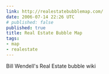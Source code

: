 ```yaml
---
link: http://realestatebubblemap.com/
date: 2006-07-14 22:26 UTC
# published: false
published: true
title: Real Estate Bubble Map
tags:
- map
- realestate
---
```


Bill Wendell's Real Estate bubble wiki
